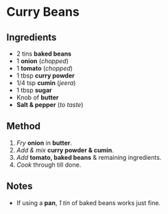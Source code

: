 
# Curry Beans

## Ingredients
* 2 tins **baked beans**
* 1 **onion** (*chopped*)
* 1 **tomato** (*chopped*)
* 1 tbsp **curry powder**
* 1/4 tsp **cumin** (*jeera*)
* 1 tbsp **sugar**
* Knob of **butter**
* **Salt & pepper** (*to taste*)

## Method
1. *Fry* **onion** in **butter**.
2. *Add & mix* **curry powder & cumin**.
3. *Add* **tomato, baked beans** & remaining ingredients.
4. *Cook* through till done.

## Notes
* If using a **pan**, *1 tin* of baked beans works just fine.
